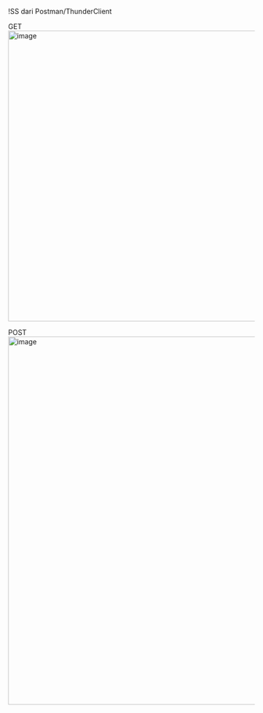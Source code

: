 !SS dari Postman/ThunderClient

GET
<img width="1570" height="593" alt="image" src="https://github.com/user-attachments/assets/d71f6ac4-3333-4fcb-9a9b-6236315528d2" />

POST
<img width="1055" height="751" alt="image" src="https://github.com/user-attachments/assets/c8c79ac5-741e-466e-bf66-ebef79e4d014" />
